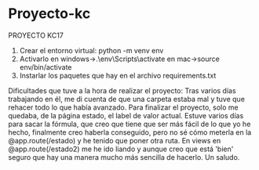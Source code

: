# Proyecto-kc
PROYECTO KC17
1. Crear el entorno virtual: python -m venv env
2. Activarlo en windows->.\env\Scripts\activate
    en mac->source env/bin/activate
3. Instarlar los paquetes que hay en el archivo requirements.txt

Dificultades que tuve a la hora de realizar el proyecto:
Tras varios días trabajando en él, me di cuenta de que una carpeta estaba mal y tuve que rehacer todo lo que había avanzado.
Para finalizar el proyecto, solo me quedaba, de la página estado, el label de valor actual. Estuve varios días para sacar la fórmula, que creo que tiene que ser más fácil de lo que yo he hecho, finalmente creo haberla conseguido, pero no sé cómo meterla en la @app.route(/estado) y he tenido que poner otra ruta. En views en @app.route(/estado2) me he ido liando y aunque creo que está 'bien' seguro que hay una manera mucho más sencilla de hacerlo.
Un saludo.

